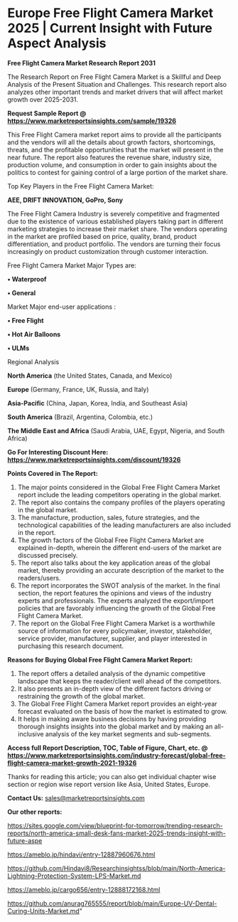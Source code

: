 # Europe Free Flight Camera Market 2025 | Current Insight with Future Aspect Analysis

<strong>Free Flight Camera Market Research Report 2031</strong>

The Research Report on Free Flight Camera Market is a Skillful and Deep Analysis of the Present Situation and Challenges. This research report also analyzes other important trends and market drivers that will affect market growth over 2025-2031.

<strong>Request Sample Report @ <a href=https://www.marketreportsinsights.com/sample/19326>https://www.marketreportsinsights.com/sample/19326</a></strong>

This Free Flight Camera market report aims to provide all the participants and the vendors will all the details about growth factors, shortcomings, threats, and the profitable opportunities that the market will present in the near future. The report also features the revenue share, industry size, production volume, and consumption in order to gain insights about the politics to contest for gaining control of a large portion of the market share.

Top Key Players in the Free Flight Camera Market:

<strong>AEE, DRIFT INNOVATION, GoPro, Sony</strong>

The Free Flight Camera Industry is severely competitive and fragmented due to the existence of various established players taking part in different marketing strategies to increase their market share. The vendors operating in the market are profiled based on price, quality, brand, product differentiation, and product portfolio. The vendors are turning their focus increasingly on product customization through customer interaction.

Free Flight Camera Market Major Types are:

<strong>• Waterproof

• General</strong>

Market Major end-user applications :

<strong>• Free Flight

• Hot Air Balloons

• ULMs</strong>

Regional Analysis

</u><strong><b>North America</b></strong> (the United States, Canada, and Mexico)

<strong><b>Europe </b></strong>(Germany, France, UK, Russia, and Italy)

<strong><b>Asia-Pacific</b></strong> (China, Japan, Korea, India, and Southeast Asia)

<strong><b>South America</b></strong> (Brazil, Argentina, Colombia, etc.)

<strong><b>The Middle East and Africa</b></strong> (Saudi Arabia, UAE, Egypt, Nigeria, and South Africa)

<strong>Go For Interesting Discount Here: <a href=https://www.marketreportsinsights.com/discount/19326>https://www.marketreportsinsights.com/discount/19326</a></strong>

<strong>Points Covered in The Report:</strong>
<ol>
  <li>The major points considered in the Global Free Flight Camera Market report include the leading competitors operating in the global market.</li>
  <li>The report also contains the company profiles of the players operating in the global market.</li>
  <li>The manufacture, production, sales, future strategies, and the technological capabilities of the leading manufacturers are also included in the report.</li>
  <li>The growth factors of the Global Free Flight Camera Market are explained in-depth, wherein the different end-users of the market are discussed precisely.</li>
  <li>The report also talks about the key application areas of the global market, thereby providing an accurate description of the market to the readers/users.</li>
  <li>The report incorporates the SWOT analysis of the market. In the final section, the report features the opinions and views of the industry experts and professionals. The experts analyzed the export/import policies that are favorably influencing the growth of the Global Free Flight Camera Market.</li>
  <li>The report on the Global Free Flight Camera Market is a worthwhile source of information for every policymaker, investor, stakeholder, service provider, manufacturer, supplier, and player interested in purchasing this research document.</li>
</ol>
<strong>Reasons for Buying Global Free Flight Camera Market Report:</strong>

<ol>
  <li>The report offers a detailed analysis of the dynamic competitive landscape that keeps the reader/client well ahead of the competitors.</li>
  <li>It also presents an in-depth view of the different factors driving or restraining the growth of the global market.</li>
  <li>The Global Free Flight Camera Market report provides an eight-year forecast evaluated on the basis of how the market is estimated to grow.</li>
  <li>It helps in making aware business decisions by having providing thorough insights insights into the global market and by making an all-inclusive analysis of the key market segments and sub-segments.</li>
</ol>
<strong>Access full Report Description, TOC, Table of Figure, Chart, etc. @ <a href=https://www.marketreportsinsights.com/industry-forecast/global-free-flight-camera-market-growth-2021-19326>https://www.marketreportsinsights.com/industry-forecast/global-free-flight-camera-market-growth-2021-19326</a></strong>


Thanks for reading this article; you can also get individual chapter wise section or region wise report version like Asia, United States, Europe.

<strong>Contact Us:</strong>
sales@marketreportsinsights.com

<strong>Our other reports:</strong>

<a href=https://sites.google.com/view/blueprint-for-tomorrow/trending-research-reports/north-america-small-desk-fans-market-2025-trends-insight-with-future-aspe>https://sites.google.com/view/blueprint-for-tomorrow/trending-research-reports/north-america-small-desk-fans-market-2025-trends-insight-with-future-aspe</a>

<a href=https://ameblo.jp/hindavi/entry-12887960676.html>https://ameblo.jp/hindavi/entry-12887960676.html</a>

<a href=https://github.com/Hindavi8/Researchinsightss/blob/main/North-America-Lightning-Protection-System-LPS-Market.md>https://github.com/Hindavi8/Researchinsightss/blob/main/North-America-Lightning-Protection-System-LPS-Market.md</a>

<a href=https://ameblo.jp/cargo656/entry-12888172168.html>https://ameblo.jp/cargo656/entry-12888172168.html</a>

<a href=https://github.com/anurag765555/report/blob/main/Europe-UV-Dental-Curing-Units-Market.md>https://github.com/anurag765555/report/blob/main/Europe-UV-Dental-Curing-Units-Market.md</a>"
